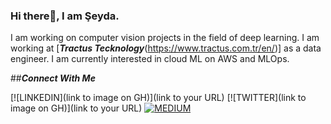 ### Hi there👋, I am Şeyda.

I am working on computer vision projects in the field of deep learning. I am working at [***Tractus Tecknology***(https://www.tractus.com.tr/en/)] as a data engineer. I am currently interested in cloud ML on AWS and MLOps.

##***Connect With Me***

[![LINKEDIN](link to image on GH)](link to your URL)
[![TWITTER](link to image on GH)](link to your URL)
[![MEDIUM](https://www.google.com/imgres?imgurl=https%3A%2F%2Fmiro.medium.com%2Fmax%2F1200%2F1*jfdwtvU6V6g99q3G7gq7dQ.png&imgrefurl=https%3A%2F%2Fmedium.design%2Flogos-and-brand-guidelines-f1a01a733592&tbnid=ixc_io3CL-0XsM&vet=12ahUKEwjrir_lhrf6AhXEyrsIHeZmDREQMygCegUIARC9AQ..i&docid=P4eei_b3GP5OBM&w=1200&h=678&q=medium%20image&client=opera&ved=2ahUKEwjrir_lhrf6AhXEyrsIHeZmDREQMygCegUIARC9AQ)](https://medium.com/@seydaybar)

